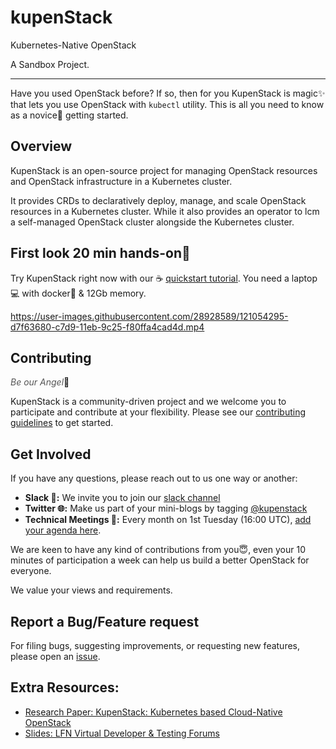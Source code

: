 # kupenStack
Kubernetes-Native OpenStack

A Sandbox Project.

---

Have you used OpenStack before? If so, then for you KupenStack is magic:sparkles: that lets you use OpenStack with `kubectl` utility. This is all you need to know as a novice:bust_in_silhouette: getting started.

## Overview

KupenStack is an open-source project for managing OpenStack resources and OpenStack infrastructure in a Kubernetes cluster. 

It provides CRDs to declaratively deploy, manage, and scale OpenStack resources in a Kubernetes cluster. While it also provides an operator to lcm a self-managed OpenStack cluster alongside the Kubernetes cluster. 

## First look 20 min hands-on:raised_hands:

Try KupenStack right now with our :coffee: [quickstart tutorial](config/demo2/). You need a laptop:computer: with docker:whale: & 12Gb memory.

https://user-images.githubusercontent.com/28928589/121054295-d7f63680-c7d9-11eb-9c25-f80ffa4cad4d.mp4

## Contributing

<span style="color:#555">*Be our Angel*</span>:angel:

KupenStack is a community-driven project and we welcome you to participate and contribute at your flexibility. Please see our [contributing guidelines](CONTRIBUTING.md) to get started.

## Get Involved​ ​​

If you have any questions, please reach out to us one way or another:

* **Slack​ :speech_balloon::** We invite you to join our [slack channel](https://join.slack.com/t/kupenstack/shared_invite/zt-rpkca4zk-HKF1ewJifKcEvHlrdMBVrQ)
* **Twitter :globe_with_meridians::** Make us part of your mini-blogs by tagging [@kupenstack](https://twitter.com/KupenStack/)
* **Technical Meetings :busts_in_silhouette::** Every month on 1st Tuesday (16:00 UTC), [add your agenda here](https://docs.google.com/document/d/1jTwZkWtA6fevh3oDSuTrXKg6Ty56yCTwAWGwk5vlSgk/edit?usp=sharing).

We are keen to have any kind of contributions from you:innocent:, even your 10 minutes of participation a week can help us build a better OpenStack for everyone.

We value your views and requirements.

## Report a Bug/Feature request

For filing bugs, suggesting improvements, or requesting new features, please open an [issue](https://github.com/kupenstack/kupenstack/issues).

## Extra Resources:

* [Research Paper: KupenStack: Kubernetes based Cloud-Native OpenStack](https://arxiv.org/pdf/2106.02956.pdf)
* [Slides: LFN Virtual Developer & Testing Forums](https://wiki.lfnetworking.org/display/LN/2021-06-08+-+Anuket%3A+Cloud-Native+Openstack)

